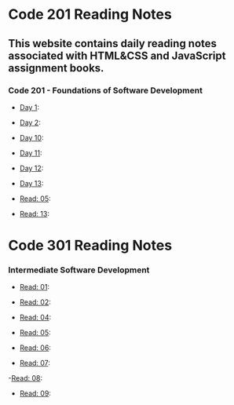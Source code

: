 #  Code 201 Reading Notes 
## This website contains daily reading notes associated with HTML&CSS and JavaScript assignment books. 

### Code 201 - Foundations of Software Development

- [Day 1](Class-01.md):

- [Day 2](Class-02.md):

- [Day 10](Class-10.md):

- [Day 11](Class-11.md):

- [Day 12](Class-12.md):

- [Day 13](Class-14b.md):

- [Read: 05](Read-05.md): 

- [Read: 13](Class-13.md):

# Code 301  Reading Notes
### Intermediate Software Development

- [Read: 01](Read-01.md):

- [Read: 02](Mustache-&-FlexBox.md):

- [Read: 04](Responsive-Web-Design.md):

- [Read: 05](Heroku.md):

- [Read: 06](Node.js.md):

- [Read: 07](APIs-continued.md):

-[Read: 08](Read:08_SQL.md):

- [Read: 09](Refactoring.md):



